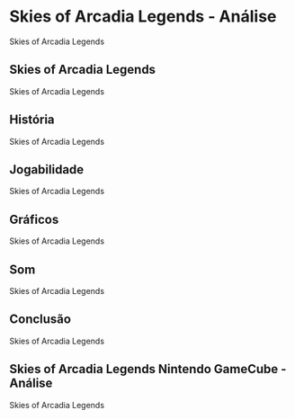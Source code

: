 ---
---

# Skies of Arcadia Legends - Análise

Skies of Arcadia Legends

## Skies of Arcadia Legends

Skies of Arcadia Legends

## História

Skies of Arcadia Legends

## Jogabilidade

Skies of Arcadia Legends

## Gráficos

Skies of Arcadia Legends

## Som

Skies of Arcadia Legends

## Conclusão

Skies of Arcadia Legends

## Skies of Arcadia Legends Nintendo GameCube - Análise

Skies of Arcadia Legends
